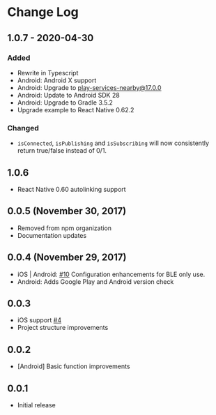 # Change Log

## 1.0.7 - 2020-04-30

### Added

- Rewrite in Typescript
- Android: Android X support
- Android: Upgrade to play-services-nearby@17.0.0
- Android: Update to Android SDK 28
- Android: Upgrade to Gradle 3.5.2
- Upgrade example to React Native 0.62.2

### Changed

- `isConnected`, `isPublishing` and `isSubscribing` will now consistently return true/false instead of 0/1.

## 1.0.6

- React Native 0.60 autolinking support

## 0.0.5 (November 30, 2017)

- Removed from npm organization
- Documentation updates

## 0.0.4 (November 29, 2017)

- iOS | Android: [#10](https://github.com/badfeatures/react-native-nearby-api/pull/10) Configuration enhancements for BLE only use.
- Android: Adds Google Play and Android version check

## 0.0.3

- iOS support [#4](https://github.com/badfeatures/react-native-nearby-api/pull/4)
- Project structure improvements

## 0.0.2

- [Android] Basic function improvements

## 0.0.1

- Initial release
